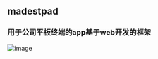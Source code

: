 ## madestpad
### 用于公司平板终端的app基于web开发的框架
![image](https://github.com/core1011/madestpad/blob/master/image/image0.png)
